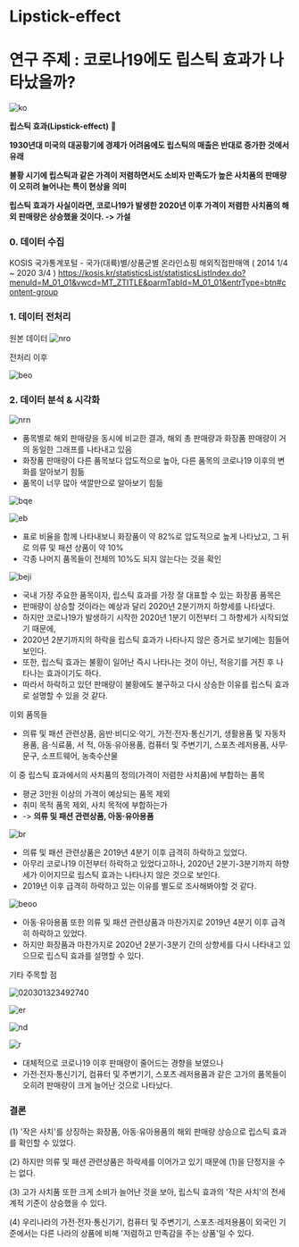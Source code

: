 # Lipstick-effect
# 연구 주제 : 코로나19에도 립스틱 효과가 나타났을까?



![ko](https://user-images.githubusercontent.com/69154643/106615080-6c902400-65af-11eb-9d72-226369260aa9.JPG)



**립스틱 효과(Lipstick-effect)** :lips:

**1930년대 미국의 대공황기에 경제가 어려움에도 립스틱의 매출은 반대로 증가한 것에서 유래**

**불황 시기에 립스틱과 같은 가격이 저렴하면서도 소비자 만족도가 높은 사치품의 판매량이 오히려 늘어나는 특이 현상을 의미**

**립스틱 효과가 사실이라면, 코로나19가 발생한 2020년 이후 가격이 저렴한 사치품의 해외 판매량은 상승했을 것이다. -> 가설**

### 0. 데이터 수집
KOSIS 국가통계포털 - 국가(대륙)별/상품군별 온라인쇼핑 해외직접판매액 ( 2014 1/4 ~ 2020 3/4 )
https://kosis.kr/statisticsList/statisticsListIndex.do?menuId=M_01_01&vwcd=MT_ZTITLE&parmTabId=M_01_01&entrType=btn#content-group

### 1. 데이터 전처리
원본 데이터
![nro](https://user-images.githubusercontent.com/69154643/106618450-cfcf8580-65b2-11eb-854f-5d6c278760cd.JPG)


전처리 이후

![beo](https://user-images.githubusercontent.com/69154643/106618772-2f2d9580-65b3-11eb-8017-860647549947.JPG)

### 2. 데이터 분석 & 시각화

![nrn](https://user-images.githubusercontent.com/69154643/106619549-0d80de00-65b4-11eb-8f2e-7929e1b2c19d.JPG)

- 품목별로 해외 판매량을 동시에 비교한 결과, 해외 총 판매량과 화장품 판매량이 거의 동일한 그래프를 나타내고 있음
- 화장품 판매량이 다른 품목보다 압도적으로 높아, 다른 품목의 코로나19 이후의 변화를 알아보기 힘듦
- 품목이 너무 많아 색깔만으로 알아보기 힘듦

![bqe](https://user-images.githubusercontent.com/69154643/106620383-db23b080-65b4-11eb-81cb-5958d7fb80cc.JPG)

![eb](https://user-images.githubusercontent.com/69154643/106620910-643ae780-65b5-11eb-84aa-9f7df555500b.JPG)

- 표로 비율을 함께 나타내보니 화장품이 약 82%로 압도적으로 높게 나타났고, 그 뒤로 의류 및 패션 상품이 약 10%
- 각종 나머지 품목들이 전체의 10%도 되지 않는다는 것을 확인

![beji](https://user-images.githubusercontent.com/69154643/106622331-cea05780-65b6-11eb-8308-8d2d3fc89ff1.JPG)

- 국내 가장 주요한 품목이자, 립스틱 효과를 가장 잘 대표할 수 있는 화장품 품목은
- 판매량이 상승할 것이라는 예상과 달리 2020년 2분기까지 하향세를 나타냈다.
- 하지만 코로나19가 발생하기 시작한 2020년 1분기 이전부터 그 하향세가 시작되었기 때문에,
- 2020년 2분기까지의 하락을 립스틱 효과가 나타나지 않은 증거로 보기에는 힘들어보인다.
- 또한, 립스틱 효과는 불황이 일어난 즉시 나타나는 것이 아닌, 적응기를 거친 후 나타나는 효과이기도 하다.
- 따라서 하락하고 있던 판매량이 불황에도 불구하고 다시 상승한 이유를 립스틱 효과로 설명할 수 있을 것 같다.


이외 품목들
- 의류 및 패션 관련상품, 음반·비디오·악기, 가전·전자·통신기기, 생활용품 및 자동차용품, 음·식료품, 서 적, 아동·유아용품, 컴퓨터 및 주변기기, 스포츠·레저용품, 사무·문구, 소프트웨어, 농축수산물

이 중 립스틱 효과에서의 사치품의 정의(가격이 저렴한 사치품)에 부합하는 품목
- 평균 3만원 이상의 가격이 예상되는 품목 제외
- 취미 목적 품목 제외, 사치 목적에 부합하는가
- -> **의류 및 패션 관련상품, 아동·유아용품**

![br](https://user-images.githubusercontent.com/69154643/106628304-001c2180-65bd-11eb-968e-f73d713688aa.JPG)

- 의류 및 패션 관련상품은 2019년 4분기 이후 급격히 하락하고 있었다.
- 아무리 코로나19 이전부터 하락하고 있었다고하나, 2020년 2분기-3분기까지 하향세가 이어지므로 립스틱 효과는 나타나지 않은 것으로 보인다.
- 2019년 이후 급격히 하락하고 있는 이유를 별도로 조사해봐야할 것 같다.

![beoo](https://user-images.githubusercontent.com/69154643/106628922-a2d4a000-65bd-11eb-972d-6906eb418d54.JPG)

- 아동·유아용품 또한 의류 및 패션 관련상품과 마찬가지로 2019년 4분기 이후 급격히 하락하고 있었다.
- 하지만 화장품과 마찬가지로 2020년 2분기-3분기 간의 상향세를 다시 나타내고 있으므로 립스틱 효과를 설명할 수 있다.


기타 주목할 점

![020301323492740](https://user-images.githubusercontent.com/69154643/106631095-c4368b80-65bf-11eb-9431-8f36140352eb.jpg)

![er](https://user-images.githubusercontent.com/69154643/106629597-5473d100-65be-11eb-9bd3-9f6726980540.JPG)

![nd](https://user-images.githubusercontent.com/69154643/106629609-576ec180-65be-11eb-913d-7778d2bfdc93.JPG)

![r](https://user-images.githubusercontent.com/69154643/106629620-59d11b80-65be-11eb-8217-c1bb83c21806.JPG)

- 대체적으로 코로나19 이후 판매량이 줄어드는 경향을 보였으나
- 가전·전자·통신기기, 컴퓨터 및 주변기기, 스포츠·레저용품과 같은 고가의 품목들이 오히려 판매량이 크게 늘어난 것으로 나타났다.

### 결론
(1) '작은 사치'를 상징하는 화장품, 아동·유아용품의 해외 판매량 상승으로 립스틱 효과를 확인할 수 있었다.

(2) 하지만 의류 및 패션 관련상품은 하락세를 이어가고 있기 때문에 (1)을 단정지을 수는 없다.

(3) 고가 사치품 또한 크게 소비가 늘어난 것을 보아, 립스틱 효과의 '작은 사치'의 전세계적 기준이 상승했을 수 있다.

(4) 우리나라의 가전·전자·통신기기, 컴퓨터 및 주변기기, 스포츠·레저용품이 외국인 기준에서는
다른 나라의 상품에 비해 '저렴하고 만족감을 주는 상품'일 수 있다.
